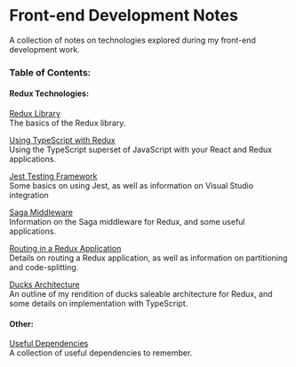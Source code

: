 # Front-end Development Notes

A collection of notes on technologies explored during my front-end development work.

### Table of Contents:

#### Redux Technologies:
[Redux Library](https://github.com/LiamRoss/front-end-notes/blob/master/Redux.md#redux-notes)  
The basics of the Redux library.

[Using TypeScript with Redux](https://github.com/LiamRoss/front-end-notes/blob/master/TypeScript.md#react-and-redux-with-typescript)  
Using the TypeScript superset of JavaScript with your React and Redux applications.

[Jest Testing Framework](https://github.com/LiamRoss/front-end-notes/blob/master/Jest.md#jest-testing-framework)  
Some basics on using Jest, as well as information on Visual Studio integration

[Saga Middleware](https://github.com/LiamRoss/front-end-notes/blob/master/Saga.md#saga-middleware)  
Information on the Saga middleware for Redux, and some useful applications.

[Routing in a Redux Application](https://github.com/LiamRoss/front-end-notes/blob/master/Routing.md#routing-in-a-redux-application)  
Details on routing a Redux application, as well as information on partitioning and code-splitting.

[Ducks Architecture](https://github.com/LiamRoss/front-end-notes/blob/master/Ducks.md#ducks-architecture)  
An outline of my rendition of ducks saleable architecture for Redux, and some details on implementation with TypeScript.

#### Other:
[Useful Dependencies](https://github.com/LiamRoss/front-end-notes/blob/master/Dependencies.md#useful-dependencies)  
A collection of useful dependencies to remember.

